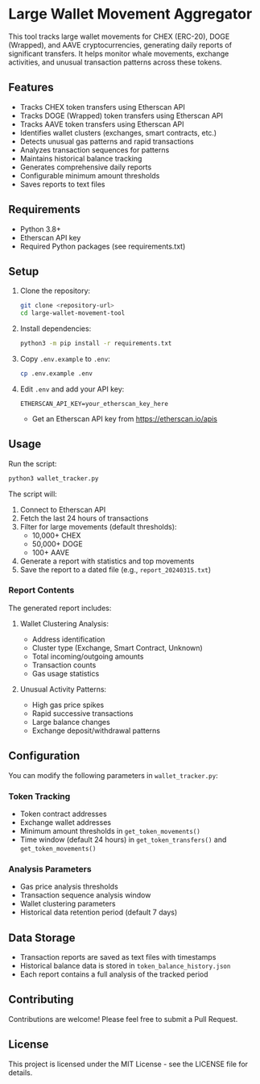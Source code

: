 # Large Wallet Movement Aggregator

This tool tracks large wallet movements for CHEX (ERC-20), DOGE (Wrapped), and AAVE cryptocurrencies, generating daily reports of significant transfers. It helps monitor whale movements, exchange activities, and unusual transaction patterns across these tokens.

## Features

- Tracks CHEX token transfers using Etherscan API
- Tracks DOGE (Wrapped) token transfers using Etherscan API
- Tracks AAVE token transfers using Etherscan API
- Identifies wallet clusters (exchanges, smart contracts, etc.)
- Detects unusual gas patterns and rapid transactions
- Analyzes transaction sequences for patterns
- Maintains historical balance tracking
- Generates comprehensive daily reports
- Configurable minimum amount thresholds
- Saves reports to text files

## Requirements

- Python 3.8+
- Etherscan API key
- Required Python packages (see requirements.txt)

## Setup

1. Clone the repository:
   ```bash
   git clone <repository-url>
   cd large-wallet-movement-tool
   ```

2. Install dependencies:
   ```bash
   python3 -m pip install -r requirements.txt
   ```

3. Copy `.env.example` to `.env`:
   ```bash
   cp .env.example .env
   ```

4. Edit `.env` and add your API key:
   ```
   ETHERSCAN_API_KEY=your_etherscan_key_here
   ```
   - Get an Etherscan API key from https://etherscan.io/apis

## Usage

Run the script:
```bash
python3 wallet_tracker.py
```

The script will:
1. Connect to Etherscan API
2. Fetch the last 24 hours of transactions
3. Filter for large movements (default thresholds):
   - 10,000+ CHEX
   - 50,000+ DOGE
   - 100+ AAVE
4. Generate a report with statistics and top movements
5. Save the report to a dated file (e.g., `report_20240315.txt`)

### Report Contents

The generated report includes:

1. Wallet Clustering Analysis:
   - Address identification
   - Cluster type (Exchange, Smart Contract, Unknown)
   - Total incoming/outgoing amounts
   - Transaction counts
   - Gas usage statistics

2. Unusual Activity Patterns:
   - High gas price spikes
   - Rapid successive transactions
   - Large balance changes
   - Exchange deposit/withdrawal patterns

## Configuration

You can modify the following parameters in `wallet_tracker.py`:

### Token Tracking
- Token contract addresses
- Exchange wallet addresses
- Minimum amount thresholds in `get_token_movements()`
- Time window (default 24 hours) in `get_token_transfers()` and `get_token_movements()`

### Analysis Parameters
- Gas price analysis thresholds
- Transaction sequence analysis window
- Wallet clustering parameters
- Historical data retention period (default 7 days)

## Data Storage

- Transaction reports are saved as text files with timestamps
- Historical balance data is stored in `token_balance_history.json`
- Each report contains a full analysis of the tracked period

## Contributing

Contributions are welcome! Please feel free to submit a Pull Request.

## License

This project is licensed under the MIT License - see the LICENSE file for details. 